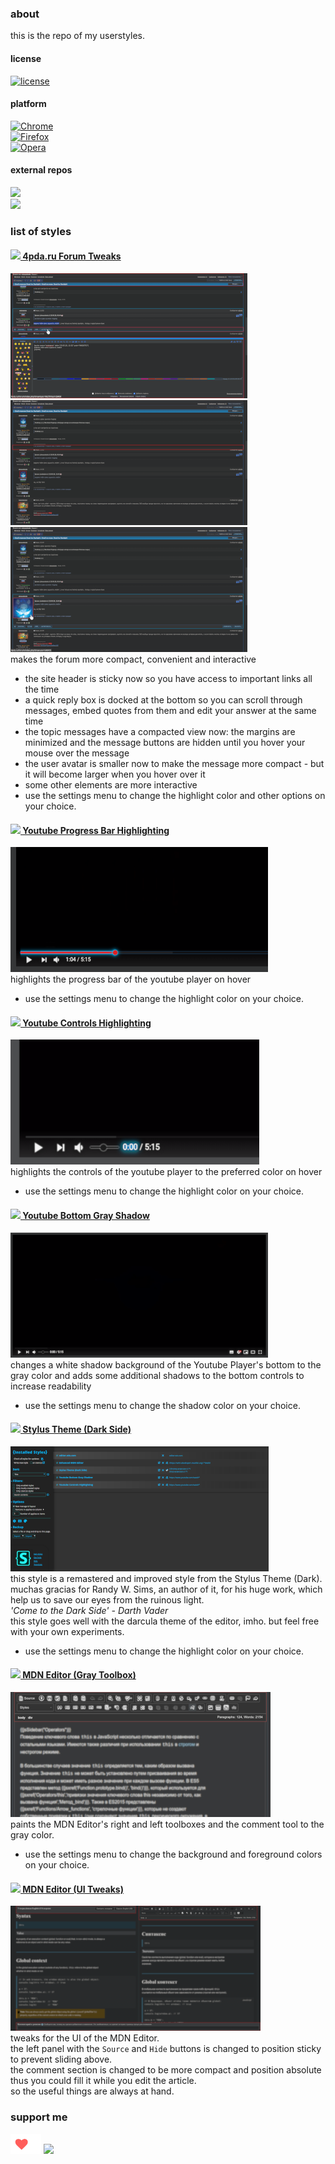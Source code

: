 ### about
this is the repo of my userstyles.

#### license  
[![license](https://img.shields.io/github/license/almaceleste/userstyles.svg?longCache=true)](https://github.com/almaceleste/userstyles/blob/master/LICENSE)

<!-- #### wiki -->

#### platform
[![Chrome](https://img.shields.io/badge/Chrome-Linux,_Windows,_Mac,_Chrome_OS-lightgrey.svg?longCache=true)](https://chrome.google.com/webstore/detail/stylus/clngdbkpkpeebahjckkjfobafhncgmne)  
[![Firefox](https://img.shields.io/badge/Firefox-Linux,_Windows,_Mac-lightgrey.svg?longCache=true)](https://addons.mozilla.org/en-US/firefox/addon/styl-us/)  
[![Opera](https://img.shields.io/badge/Opera-Linux,_Windows,_Mac-lightgrey.svg?longCache=true)](https://addons.opera.com/en-gb/extensions/details/stylus/)  

#### external repos
[![](https://img.shields.io/badge/OpenUserCSS-almaceleste-green.svg?longCache=true&colorA=778899&colorB=00bfff)](https://openusercss.org/profile/5e90dfa66618400c009af3dd "openusercss | almaceleste")  
[![](https://img.shields.io/badge/Userstyles.org-almaceleste-green.svg?longCache=true&colorA=778899&colorB=00bfff)](https://userstyles.org/users/903337 "userstyles.org | almaceleste")  

### list of styles 
#### [![](http://s.4pda.to/iEHnNOJ5KvJr3UOqhdl.png) 4pda.ru Forum Tweaks](https://github.com/almaceleste/userstyles/raw/master/src/4pda.ru_Forum_Tweaks.user.css 'install')  
[![topic replybox](assets/img/4pda-replybox-small.png)](assets/img/4pda-replybox-big.png 'topic replybox') [![topic message](assets/img/4pda-message-small.png)](assets/img/4pda-message-big.png 'topic message') [![avatar zoom](assets/img/4pda-avatar-small.png)](assets/img/4pda-avatar-big.png 'avatar zoom')  
makes the forum more compact, convenient and interactive  
* the site header is sticky now so you have access to important links all the time
* a quick reply box is docked at the bottom so you can scroll through messages, embed quotes from them and edit your answer at the same time
* the topic messages have a compacted view now: the margins are minimized and the message buttons are hidden until you hover your mouse over the message
* the user avatar is smaller now to make the message more compact - but it will become larger when you hover over it
* some other elements are more interactive
* use the settings menu to change the highlight color and other options on your choice.  

#### [![](https://s.ytimg.com/yts/img/favicon-vfl8qSV2F.ico) Youtube Progress Bar Highlighting](https://github.com/almaceleste/userstyles/raw/master/src/Youtube_Progress_Bar_Highlighting.user.css 'install')  
[![Youtube Progress Bar Highlighting](assets/img/ytpbh-small.png)](assets/img/ytpbh-big.png 'Youtube Progress Bar Highlighting')  
highlights the progress bar of the youtube player on hover  
* use the settings menu to change the highlight color on your choice.  

#### [![](https://s.ytimg.com/yts/img/favicon-vfl8qSV2F.ico) Youtube Controls Highlighting](https://github.com/almaceleste/userstyles/raw/master/src/Youtube_Controls_Highlighting.user.css 'install')  
[![Youtube Controls Highlighting](assets/img/ych-small.png)](assets/img/ych-big.png 'Youtube Controls Highlighting')  
highlights the controls of the youtube player to the preferred color on hover  
* use the settings menu to change the highlight color on your choice.  

#### [![](https://s.ytimg.com/yts/img/favicon-vfl8qSV2F.ico) Youtube Bottom Gray Shadow](https://github.com/almaceleste/userstyles/raw/master/src/Youtube_Bottom_Gray_Shadow.user.css 'install')  
[![Youtube Bottom Gray Shadow](assets/img/ybgs-small.png)](assets/img/ybgs-big.png 'Youtube Bottom Gray Shadow')  
changes a white shadow background of the Youtube Player's bottom to the gray color and adds some additional shadows to the bottom controls to increase readability  
* use the settings menu to change the shadow color on your choice.  

#### [![](http://cdn.add0n.com/icons/stylus16.png) Stylus Theme (Dark Side)](https://github.com/almaceleste/userstyles/raw/master/src/Stylus_Theme_(Dark_Side).user.css 'install')  
[![Stylus Theme (Dark Side)](assets/img/stds-small.png)](assets/img/stds-big.png 'Stylus Theme (Dark Side)')  
this style is a remastered and improved style from the Stylus Theme (Dark).
muchas gracias for Randy W. Sims, an author of it, for his huge work, which help us to save our eyes from the ruinous light.  
*'Come to the Dark Side' - Darth Vader*  
this style goes well with the darcula theme of the editor, imho.
but feel free with your own experiments.
* use the settings menu to change the highlight color on your choice.  

#### [![](https://wiki.developer.mozilla.org/static/img/favicon32.7f3da72dcea1.png) MDN Editor (Gray Toolbox)](https://github.com/almaceleste/userstyles/raw/master/src/MDN_Editor_(Gray_Toolbox).user.css 'install')  
[![MDN Editor (Gray Toolbox)](assets/img/mdnegt-small.png)](assets/img/mdnegt-big.png 'MDN Editor (Gray Toolbox)')  
paints the MDN Editor's right and left toolboxes and the comment tool to the gray color.  
* use the settings menu to change the background and foreground colors on your choice.  

#### [![](https://wiki.developer.mozilla.org/static/img/favicon32.7f3da72dcea1.png) MDN Editor (UI Tweaks)](https://github.com/almaceleste/userstyles/raw/master/src/MDN_Editor_(UI_Tweaks).user.css 'install')  
[![MDN Editor (UI Tweaks)](assets/img/mdneuit-small.png)](assets/img/mdneuit-big.png 'MDN Editor (UI Tweaks)')  
tweaks for the UI of the MDN Editor.  
the left panel with the `Source` and `Hide` buttons is changed to position sticky to prevent sliding above.  
the comment section is changed to be more compact and position absolute thus you could fill it while you edit the article.  
so the useful things are always at hand.  

### support me
<!-- [![Beerpay](https://beerpay.io/almaceleste/userstyles/badge.svg?style=beer-square)](https://beerpay.io/almaceleste/userstyles) [![Beerpay](https://beerpay.io/almaceleste/userstyles/make-wish.svg?style=flat-square)](https://beerpay.io/almaceleste/userstyles?focus=wish) -->
[![Ko-fi](/assets/img/Ko-fi_logo_transparent.png)](https://ko-fi.com/almaceleste "bye me cofee")
[![](https://img.shields.io/badge/Paypal-donate_me-blue.svg?longCache=true&logo=paypal)](https://www.paypal.me/almaceleste "paypal | donate me") 
